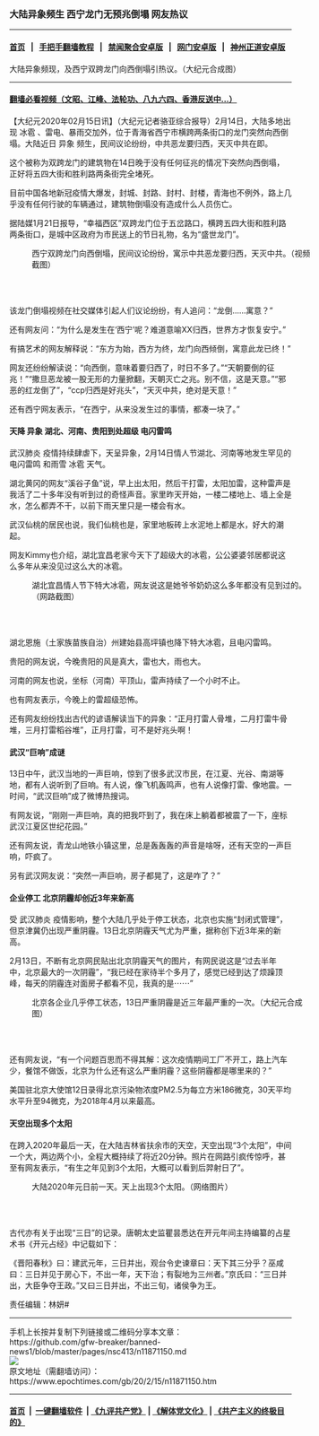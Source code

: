 ### 大陆异象频生 西宁龙门无预兆倒塌 网友热议
------------------------

#### [首页](https://github.com/gfw-breaker/banned-news1/blob/master/README.md) &nbsp;&nbsp;|&nbsp;&nbsp; [手把手翻墙教程](https://github.com/gfw-breaker/guides/wiki) &nbsp;&nbsp;|&nbsp;&nbsp; [禁闻聚合安卓版](https://github.com/gfw-breaker/bn-android) &nbsp;&nbsp;|&nbsp;&nbsp; [网门安卓版](https://github.com/oGate2/oGate) &nbsp;&nbsp;|&nbsp;&nbsp; [神州正道安卓版](https://github.com/SzzdOgate/update) 



<div><img alt="" class="aligncenter wp-post-image" src="https://i.epochtimes.com/assets/uploads/2020/02/df15f968a196b036efe8a37a9faf3e41-600x400.jpg"/>
<div class="red16 caption">
 大陆异象频现，及西宁双跨龙门向西倒塌引热议。（大纪元合成图）
</div>
</div><hr/>

#### [翻墙必看视频（文昭、江峰、法轮功、八九六四、香港反送中...）](https://github.com/gfw-breaker/banned-news1/blob/master/pages/link3.md)

<div><p>
 【大纪元2020年02月15日讯】（大纪元记者骆亚综合报导）2月14日，大陆多地出现
 <ok href="https://www.epochtimes.com/gb/tag/%E5%86%B0%E9%9B%B9.html">
  冰雹
 </ok>
 、雷电、暴雨交加外，位于青海省西宁市横跨两条街口的龙门突然向西倒塌。大陆近日
 <ok href="https://www.epochtimes.com/gb/tag/%E5%BC%82%E8%B1%A1.html">
  异象
 </ok>
 频生，民间议论纷纷，中共恶龙要归西，天灭中共在即。
</p>
<p>
 这个被称为双跨龙门的建筑物在14日晚于没有任何征兆的情况下突然向西倒塌，正好将五四大街和胜利路两条街完全堵死。
</p>
<p>
 目前中国各地新冠疫情大爆发，封城、封路、封村、封楼，青海也不例外，路上几乎没有任何行驶的车辆通过，建筑物倒塌没有造成什么人员伤亡。
</p>
<p>
 据陆媒1月21日报导，“幸福西区”双跨龙门位于五岔路口，横跨五四大街和胜利路两条街口，是城中区政府为市民送上的节日礼物，名为“盛世龙门”。
</p>
<figure class="wp-caption aligncenter" id="attachment_11871516" style="width: 504px">
 <ok href="http://i.epochtimes.com/assets/uploads/2020/02/ff10112db21cb16c57ea1338144f0eeb.jpg">
  <img alt="" class="wp-image-11871516" src="http://i.epochtimes.com/assets/uploads/2020/02/ff10112db21cb16c57ea1338144f0eeb.jpg"/>
 </ok>
 <br/><figcaption class="wp-caption-text">
  西宁双跨龙门向西倒塌，民间议论纷纷，寓示中共恶龙要归西，天灭中共。（视频截图）
 </figcaption><br/>
</figure><br/>
<p>
 该龙门倒塌视频在社交媒体引起人们议论纷纷，有人追问：“龙倒……寓意？”
</p>
<p>
 还有网友问：“为什么是发生在‘西宁’呢？难道意喻XX归西，世界方才恢复安宁。”
</p>
<p>
 有搞艺术的网友解释说：“东方为始，西方为终，龙门向西倾倒，寓意此龙已终！”
</p>
<p>
 网友还纷纷解读说：“向西倒，意味着要归西了，时日不多了。”“天朝要倒的征兆！”“撒旦恶龙被一股无形的力量掀翻，天朝灭亡之兆。别不信，这是天意。”“邪恶的红龙倒了”，“ccp归西是好兆头”，“天灭中共，绝对是天意！”
</p>
<p>
 还有西宁网友表示，“在西宁，从来没发生过的事情，都凑一块了。”
</p>
<h4>
 天降
 <ok href="https://www.epochtimes.com/gb/tag/%E5%BC%82%E8%B1%A1.html">
  异象
 </ok>
 湖北、河南、贵阳到处超级
 <ok href="https://www.epochtimes.com/gb/tag/%E7%94%B5%E9%97%AA%E9%9B%B7%E9%B8%A3.html">
  电闪雷鸣
 </ok>
</h4>
<p>
 <ok href="https://www.epochtimes.com/gb/tag/%E6%AD%A6%E6%B1%89%E8%82%BA%E7%82%8E.html">
  武汉肺炎
 </ok>
 疫情持续肆虐下，天呈异象，2月14日情人节湖北、河南等地发生罕见的
 <ok href="https://www.epochtimes.com/gb/tag/%E7%94%B5%E9%97%AA%E9%9B%B7%E9%B8%A3.html">
  电闪雷鸣
 </ok>
 和雨雪
 <ok href="https://www.epochtimes.com/gb/tag/%E5%86%B0%E9%9B%B9.html">
  冰雹
 </ok>
 天气。
</p>
<p>
 湖北黄冈的网友“溪谷子鱼”说，早上出太阳，然后干打雷，太阳加雷，这种雷声是我活了二十多年没有听到过的奇怪声音。家里昨天开始，一楼二楼地上、墙上全是水，怎么都弄不干，以前下雨天里只是一楼会有水。
</p>
<p>
 武汉仙桃的居民也说，我们仙桃也是，家里地板砖上水泥地上都是水，好大的潮起。
</p>
<p>
 网友Kimmy也介绍，湖北宜昌老家今天下了超级大的冰雹，公公婆婆邻居都说这么多年从来没见过这么大的冰雹。
</p>
<figure class="wp-caption aligncenter" id="attachment_11871178" style="width: 500px">
 <ok href="http://i.epochtimes.com/assets/uploads/2020/02/Screen-Shot-2020-02-15-at-4.26.01-pm.png">
  <img alt="" class="wp-image-11871178" src="http://i.epochtimes.com/assets/uploads/2020/02/Screen-Shot-2020-02-15-at-4.26.01-pm.png"/>
 </ok>
 <br/><figcaption class="wp-caption-text">
  湖北宜昌情人节下特大冰雹，网友说这是她爷爷奶奶这么多年都没有见到过的。（网路截图）
 </figcaption><br/>
</figure><br/>
<p>
 湖北恩施（土家族苗族自治）州建始县高坪镇也降下特大冰雹，且电闪雷鸣。
</p>
<div class="video_fit_container">
</div>
<p>
 贵阳的网友说，今晚贵阳的风是真大，雷也大，雨也大。
</p>
<p>
 河南的网友也说，坐标（河南）平顶山，雷声持续了一个小时不止。
</p>
<p>
 也有网友表示，今晚上的雷超级恐怖。
</p>
<p>
 还有网友纷纷找出古代的谚语解读当下的异象：“正月打雷人骨堆，二月打雷牛骨堆，三月打雷稻谷堆”，正月打雷，可不是好兆头啊！
</p>
<div class="video_fit_container">
</div>
<h4>
 武汉“巨响”成谜
</h4>
<p>
 13日中午，武汉当地的一声巨响，惊到了很多武汉市民，在江夏、光谷、南湖等地，都有人说听到了巨响。有人说，像飞机轰鸣声，也有人说像打雷、像地震。一时间，“武汉巨响”成了微博热搜词。
</p>
<p>
 有网友说，“刚刚一声巨响，真的把我吓到了，我在床上躺着都被震了一下，座标武汉江夏区世纪花园。”
</p>
<p>
 还有网友说，青龙山地铁小镇这里，总是轰轰轰的声音是啥呀，还有天空的一声巨响，吓疯了。
</p>
<p>
 另有武汉网友说：“突然一声巨响，房子都晃了，这是咋了？”
</p>
<h4>
 企业停工 北京阴霾却创近3年来新高
</h4>
<p>
 受
 <ok href="https://www.epochtimes.com/gb/tag/%E6%AD%A6%E6%B1%89%E8%82%BA%E7%82%8E.html">
  武汉肺炎
 </ok>
 疫情影响，整个大陆几乎处于停工状态，北京也实施“封闭式管理”，但京津冀仍出现严重阴霾。13日北京阴霾天气尤为严重，据称创下近3年来的新高。
</p>
<p>
 2月13日，不断有北京网民贴出北京阴霾天气的图片，有网民说这是“过去半年中，北京最大的一次阴霾”，“我已经在家待半个多月了，感觉已经到达了烦躁顶峰，每天的阴霾连对面房子都看不见，我真的是⋯⋯”
</p>
<figure class="wp-caption aligncenter" id="attachment_11871246" style="width: 500px">
 <ok href="http://i.epochtimes.com/assets/uploads/2020/02/87bec36f9c998b93f2caa20b8520bcf6.jpg">
  <img alt="" class="wp-image-11871246" src="http://i.epochtimes.com/assets/uploads/2020/02/87bec36f9c998b93f2caa20b8520bcf6.jpg"/>
 </ok>
 <br/><figcaption class="wp-caption-text">
  北京各企业几乎停工状态，13日严重阴霾是近三年最严重的一次。（大纪元合成图）
 </figcaption><br/>
</figure><br/>
<p>
 还有网友说，“有一个问题百思而不得其解：这次疫情期间工厂不开工，路上汽车少，餐馆不做饭，北京为什么还有这么严重阴霾？这些阴霾都是哪里来的？”
</p>
<p>
 美国驻北京大使馆12日录得北京污染物浓度PM2.5为每立方米186微克，30天平均水平升至94微克，为2018年4月以来最高。
</p>
<h4>
 天空出现多个太阳
</h4>
<p>
 在跨入2020年最后一天，在大陆吉林省扶余市的天空，天空出现“3个太阳”，中间一个大，两边两个小，全程大概持续了将近20分钟。照片在网路引疯传惊呼，甚至有网友表示，“有生之年见到3个太阳，大概可以看到后羿射日了”。
</p>
<figure class="wp-caption aligncenter" id="attachment_11871524" style="width: 501px">
 <ok href="http://i.epochtimes.com/assets/uploads/2020/02/6716b6c944b7923698b2ffe857735c53.jpg">
  <img alt="" class="wp-image-11871524" src="http://i.epochtimes.com/assets/uploads/2020/02/6716b6c944b7923698b2ffe857735c53.jpg"/>
 </ok>
 <br/><figcaption class="wp-caption-text">
  大陆2020年元日前一天。天上出现3个太阳。（网络图片）
 </figcaption><br/>
</figure><br/>
<p>
 古代亦有关于出现“三日”的记录。唐朝太史监瞿昙悉达在开元年间主持编纂的占星术书《开元占经》中记载如下：
</p>
<p>
 《晋阳春秋》曰：建武元年，三日并出，观台令史谏章曰：天下其三分乎？巫咸曰：三日并见于房心下，不出一年，天下治；有裂地为三州者。”京氏曰：“三日并出，大臣争夺王政。”又曰三日并出，不出三旬，诸侯争为王。
</p>
<p>
 责任编辑：林妍#
</p>
</div>
<hr/>
手机上长按并复制下列链接或二维码分享本文章：<br/>
https://github.com/gfw-breaker/banned-news1/blob/master/pages/nsc413/n11871150.md <br/>
<a href='https://github.com/gfw-breaker/banned-news1/blob/master/pages/nsc413/n11871150.md'><img src='https://github.com/gfw-breaker/banned-news1/blob/master/pages/nsc413/n11871150.md.png'/></a> <br/>
原文地址（需翻墙访问）：https://www.epochtimes.com/gb/20/2/15/n11871150.htm


------------------------
#### [首页](https://github.com/gfw-breaker/banned-news1/blob/master/README.md) &nbsp;|&nbsp; [一键翻墙软件](https://github.com/gfw-breaker/nogfw/blob/master/README.md) &nbsp;| [《九评共产党》](https://github.com/gfw-breaker/9ping.md/blob/master/README.md#九评之一评共产党是什么) | [《解体党文化》](https://github.com/gfw-breaker/jtdwh.md/blob/master/README.md) | [《共产主义的终极目的》](https://github.com/gfw-breaker/gczydzjmd.md/blob/master/README.md)


<img src='http://gfw-breaker.win/banned-news/pages/nsc413/n11871150.md' width='0px' height='0px'/>